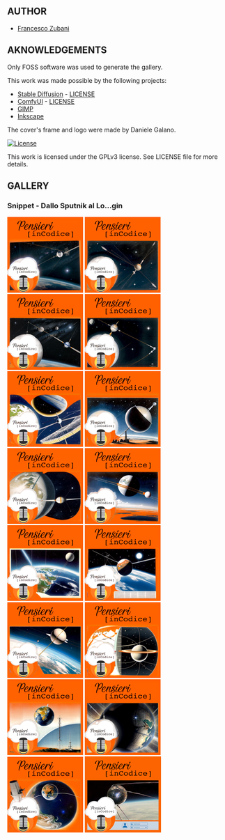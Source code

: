 ## AUTHOR

- [Francesco Zubani](https://www.linkedin.com/in/francesco-zubani-5957081a6/)

## AKNOWLEDGEMENTS

Only FOSS software was used to generate the gallery.

This work was made possible by the following projects:

- [Stable Diffusion](https://github.com/CompVis/stable-diffusion) - [LICENSE](https://github.com/CompVis/stable-diffusion/blob/main/LICENSE)
- [ComfyUI](https://github.com/comfyanonymous/ComfyUI) - [LICENSE](https://github.com/comfyanonymous/ComfyUI/blob/master/LICENSE)
- [GIMP](https://www.gimp.org/)
- [Inkscape](https://inkscape.org/)

The cover's frame and logo were made by Daniele Galano.

[![License](https://img.shields.io/badge/License-GPL%20v3-blue.svg)](http://www.gnu.org/licenses/gpl-3.0)

This work is licensed under the GPLv3 license.
See LICENSE file for more details.

## GALLERY

### Snippet - Dallo Sputnik al Lo...gin

<div class="gallery">
  <a href="PIC76_01.png"><img class="thumbnail" src="./thumbs/PIC76_01.png" alt="PIC76_01"></a>
  <a href="PIC76_02.png"><img class="thumbnail" src="./thumbs/PIC76_02.png" alt="PIC76_02"></a>
  <a href="PIC76_03.png"><img class="thumbnail" src="./thumbs/PIC76_03.png" alt="PIC76_03"></a>
  <a href="PIC76_04.png"><img class="thumbnail" src="./thumbs/PIC76_04.png" alt="PIC76_04"></a>
  <a href="PIC76_05.png"><img class="thumbnail" src="./thumbs/PIC76_05.png" alt="PIC76_05"></a>
  <a href="PIC76_06.png"><img class="thumbnail" src="./thumbs/PIC76_06.png" alt="PIC76_06"></a>
  <a href="PIC76_07.png"><img class="thumbnail" src="./thumbs/PIC76_07.png" alt="PIC76_07"></a>
  <a href="PIC76_08.png"><img class="thumbnail" src="./thumbs/PIC76_08.png" alt="PIC76_08"></a>
  <a href="PIC76_09.png"><img class="thumbnail" src="./thumbs/PIC76_09.png" alt="PIC76_09"></a>
  <a href="PIC76_10.png"><img class="thumbnail" src="./thumbs/PIC76_10.png" alt="PIC76_10"></a>
  <a href="PIC76_11.png"><img class="thumbnail" src="./thumbs/PIC76_11.png" alt="PIC76_11"></a>
  <a href="PIC76_12.png"><img class="thumbnail" src="./thumbs/PIC76_12.png" alt="PIC76_12"></a>
  <a href="PIC76_13.png"><img class="thumbnail" src="./thumbs/PIC76_13.png" alt="PIC76_13"></a>
  <a href="PIC76_14.png"><img class="thumbnail" src="./thumbs/PIC76_14.png" alt="PIC76_14"></a>
  <a href="PIC76_15.png"><img class="thumbnail" src="./thumbs/PIC76_15.png" alt="PIC76_15"></a>
  <a href="PIC76_16.png"><img class="thumbnail" src="./thumbs/PIC76_16.png" alt="PIC76_16"></a>
</div>
</body>
</html>
